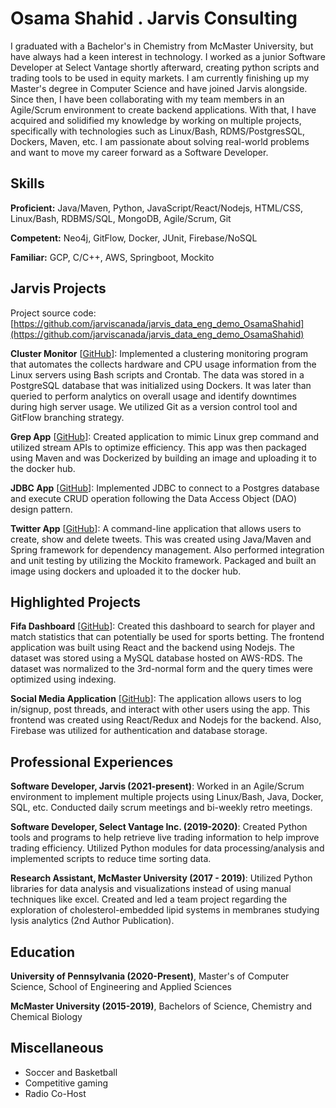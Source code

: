 # Osama Shahid . Jarvis Consulting

I graduated with a Bachelor's in Chemistry from McMaster University, but have always had a keen interest in technology. I worked as a junior Software Developer at Select Vantage shortly afterward, creating python scripts and trading tools to be used in equity markets. I am currently finishing up my Master's degree in Computer Science and have joined Jarvis alongside. Since then, I have been collaborating with my team members in an Agile/Scrum environment to create backend applications. With that, I have acquired and solidified my knowledge by working on multiple projects, specifically with technologies such as Linux/Bash, RDMS/PostgresSQL, Dockers, Maven, etc. I am passionate about solving real-world problems and want to move my career forward as a Software Developer.

## Skills

**Proficient:** Java/Maven, Python, JavaScript/React/Nodejs, HTML/CSS, Linux/Bash, RDBMS/SQL, MongoDB, Agile/Scrum, Git

**Competent:** Neo4j, GitFlow, Docker, JUnit, Firebase/NoSQL

**Familiar:** GCP, C/C++, AWS, Springboot, Mockito

## Jarvis Projects

Project source code: [https://github.com/jarviscanada/jarvis_data_eng_demo_OsamaShahid](https://github.com/jarviscanada/jarvis_data_eng_demo_OsamaShahid)


**Cluster Monitor** [[GitHub](https://github.com/jarviscanada/jarvis_data_eng_demo_OsamaShahid/tree/master/linux_sql)]: Implemented a clustering monitoring program that automates the collects hardware and CPU usage information from the Linux servers using Bash scripts and Crontab. The data was stored in a PostgreSQL database that was initialized using Dockers. It was later than queried to perform analytics on overall usage and identify downtimes during high server usage. We utilized Git as a version control tool and GitFlow branching strategy.

**Grep App** [[GitHub](https://github.com/jarviscanada/jarvis_data_eng_demo_OsamaShahid/tree/master/core_java)]: Created application to mimic Linux grep command and utilized stream APIs to optimize efficiency. This app was then packaged using Maven and was Dockerized by building an image and uploading it to the docker hub.

**JDBC App** [[GitHub](https://github.com/jarviscanada/jarvis_data_eng_demo_OsamaShahid/tree/master/core_java)]: Implemented JDBC to connect to a Postgres database and execute CRUD operation following the Data Access Object (DAO) design pattern.

**Twitter App** [[GitHub](https://github.com/jarviscanada/jarvis_data_eng_demo_OsamaShahid/tree/master/core_java)]: A command-line application that allows users to create, show and delete tweets. This was created using Java/Maven and Spring framework for dependency management. Also performed integration and unit testing by utilizing the Mockito framework. Packaged and built an image using dockers and uploaded it to the docker hub.


## Highlighted Projects
**Fifa Dashboard** [[GitHub](https://github.com/smosma252)]: Created this dashboard to search for player and match statistics that can potentially be used for sports betting. The frontend application was built using React and the backend using Nodejs. The dataset was stored using a MySQL database hosted on AWS-RDS. The dataset was normalized to the 3rd-normal form and the query times were optimized using indexing.

**Social Media Application** [[GitHub](https://github.com/smosma252)]: The application allows users to log in/signup, post threads, and interact with other users using the app. This frontend was created using React/Redux and Nodejs for the backend. Also, Firebase was utilized for authentication and database storage.


## Professional Experiences

**Software Developer, Jarvis (2021-present)**: Worked in an Agile/Scrum environment to implement multiple projects using Linux/Bash, Java, Docker, SQL, etc. Conducted daily scrum meetings and bi-weekly retro meetings.

**Software Developer, Select Vantage Inc. (2019-2020)**:  Created Python tools and programs to help retrieve live trading information to help improve trading efficiency. Utilized Python modules for data processing/analysis and implemented scripts to reduce time sorting data.

**Research Assistant, McMaster University (2017 - 2019)**: Utilized Python libraries for data analysis and visualizations instead of using manual techniques like excel. Created and led a team project regarding the exploration of cholesterol-embedded lipid systems in membranes studying lysis analytics (2nd Author Publication).


## Education
**University of Pennsylvania (2020-Present)**, Master's of Computer Science, School of Engineering and Applied Sciences

**McMaster University (2015-2019)**, Bachelors of Science, Chemistry and Chemical Biology


## Miscellaneous
- Soccer and Basketball
- Competitive gaming
- Radio Co-Host